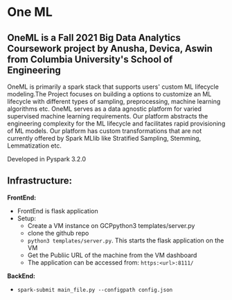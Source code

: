# One ML
## OneML is a Fall 2021 Big Data Analytics Coursework project by Anusha, Devica, Aswin from Columbia University's School of Engineering

OneML is primarily a spark stack that supports users' custom ML lifecycle modeling.The Project focuses on building a options to customize an ML lifecycle with different types of sampling, preprocessing, machine learning algorithms etc. OneML serves as a data agnostic platform for varied supervised machine learning requirements. Our platform abstracts the engineering complexity for the ML lifecycle and facilitates rapid provisioning of ML models. Our platform has custom transformations that are not currently offered by Spark MLlib like Stratified Sampling, Stemming, Lemmatization etc.

Developed in Pyspark 3.2.0

## Infrastructure:

**FrontEnd:** 
* FrontEnd is flask application
* Setup:
	* Create a VM instance on GCPpython3 templates/server.py
	* clone the github repo
 	* ```python3 templates/server.py```. This starts the flask application on the VM
   	* Get the Publiic URL of the machine from the VM dashboard
   	* The application can be accessed from: ```https:<url>:8111/```
     
 **BackEnd:**
 * ```spark-submit main_file.py --configpath config.json```
